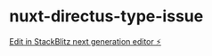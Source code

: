 # nuxt-directus-type-issue

[Edit in StackBlitz next generation editor ⚡️](https://stackblitz.com/~/github.com/Vincent-HD/nuxt-directus-type-issue)